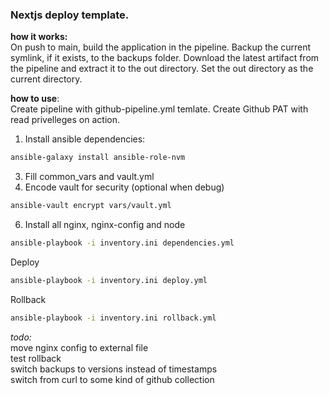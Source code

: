### Nextjs deploy template.
**how it works:** \
On push to main, build the application in the pipeline.
Backup the current symlink, if it exists, to the backups folder.
Download the latest artifact from the pipeline and extract it to the out directory.
Set the out directory as the current directory.

**how to use**: \
Create pipeline with github-pipeline.yml temlate.
Create Github PAT with read privelleges on action.

1. Install ansible dependencies:
```bash
ansible-galaxy install ansible-role-nvm
```
 
3. Fill common_vars and vault.yml
4. Encode vault for security (optional when debug)
```bash
ansible-vault encrypt vars/vault.yml
```
6. Install all nginx, nginx-config and node
```bash
ansible-playbook -i inventory.ini dependencies.yml
```

Deploy
```bash
ansible-playbook -i inventory.ini deploy.yml
```

Rollback
```bash
ansible-playbook -i inventory.ini rollback.yml
```

*todo:* \
move nginx config to external file \
test rollback \
switch backups to versions instead of timestamps \
switch from curl to some kind of github collection
